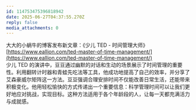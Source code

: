 ```yaml
---
id: 114753475396818942
date: 2025-06-27T04:37:55.270Z
reply: false
media_attachments: 0
---
```


大大的小蜗牛的博客发布新文章：《少儿 TED - 时间管理大师》  
[https://www.eallion.com/ted-master-of-time-management/](https://www.eallion.com/ted-master-of-time-management/)  
少儿 TED 的演讲中，豆豆通过幽默的对话和生动的场景展示了时间管理的重要性。利用翻转计时器和青蛙先吃法等工具，他成功地提高了自己的效率，并分享了艾森豪威尔矩阵这一方法。豆豆强调合理安排时间不仅能改善日常生活，还能带来积极变化。他用轻松愉快的方式传递出一个重要信息：科学管理时间可以让我们更好地应对挑战，实现目标。这种方法适用于各个年龄段的人，让每一天都充满活力与成就感。

